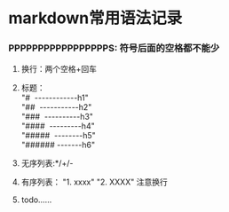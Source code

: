 # markdown常用语法记录
### PPPPPPPPPPPPPPPPPS: 符号后面的空格都不能少
1. 换行：两个空格+回车  
2. 标题：  
"#  ------------h1"  
"##  -----------h2"  
"###  ----------h3"  
"####  ---------h4"  
"#####  --------h5"  
"######  -------h6"  
3. 无序列表:*/+/-  

4. 有序列表：
"1. xxxx"
"2. XXXX"
注意换行
5. todo……

